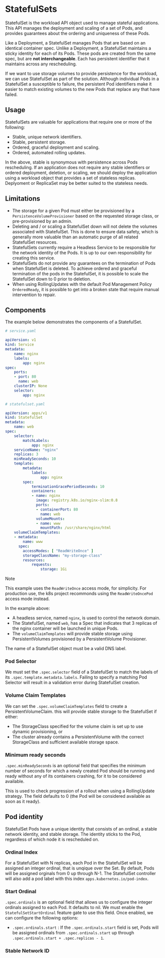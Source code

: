 # StatefulSets

StatefulSet is the workload API object used to manage stateful applications.
This API manages the deployment and scaling of a set of Pods, and provides
guarantees about the ordering and uniqueness of these Pods.

Like a Deployment, a StatefulSet manages Pods that are based on an identical
container spec. Unlike a Deployment, a StatefulSet maintains a sticky identity
for each of its Pods. These pods are created from the same spec, but are **not
interchangeable**. Each has persistent identifier that it maintains across any
rescheduling.

If we want to use storage volumes to provide persistence for the workload, we
can use StatefulSet as part of the solution. Although individual Pods in a
StatefulSet a susceptible to failure, the persistent Pod identifiers make it
easier to match existing volumes to the new Pods that replace any that have
failed.

## Usage

StatefulSets are valuable for applications that require one or more of the
following:
- Stable, unique network identifiers.
- Stable, persistent storage.
- Ordered, graceful deployment and scaling.
- Ordered, automated rolling updates.

In the above, stable is synonymous with persistence across Pods rescheduling. If
an application does not require any stable identifiers or ordered deployment,
deletion, or scaling, we should deploy the application using a workload object
that provides a set of stateless replicas. Deplyoment or ReplicaSet may be
better suited to the stateless needs.

## Limitations
- The storage for a given Pod must either be provisioned by a
  `PersistenceVolumeProvisioner` based on the requested storage class, or
  pre-provisioned by an admin.
- Deleting and / or scaling a StatefulSet down will not delete the volumes
  associated with StatefulSet. This is done to ensure data safety, which is
  generally more valuable than an automatic purge of all related StatefulSet
  resources.
- StatefulSets currently require a Headless Service to be responsible for the
  network identity of the Pods. It is up to our own responsibility for creating
  this service.
- StatefulSets do not provide any guarantees on the termination of Pods when
  StatefulSet is deleted. To achieve ordered and graceful termination of the
  pods in the StatefulSet, it is possible to scale the StatefulSet down to 0
  prior to deletion.
- When using RollingUpdates with the default Pod Management Policy
  `OrderedReady`, it is possible to get into a broken state that require manual
  intervention to repair.

## Components

The example below demonstrates the components of a StatefulSet.

```yaml
# service.yaml

apiVersion: v1
kind: Service
metadata:
    name: nginx
    labels:
        app: nginx
spec:
    ports:
    - port: 80
      name: web
    clusterIP: None
    selector:
        app: nginx
```

```yaml
# statefulset.yaml

apiVersion: apps/v1
kind: StatefulSet
metadata:
    name: web
spec:
    selector:
        matchLabels:
            app: nginx
    serviceName: "nginx"
    replicas: 3
    minReadySeconds: 10
    template:
        metadata:
            labels:
                app: nginx
        spec:
            terminationGracePeriodSeconds: 10
            containers:
            - name: nginx
              image: registry.k8s.io/nginx-slim:0.8
              ports:
              - containerPort: 80
                name: web
              volumeMounts:
              - name: www
                mountPath: /usr/share/nginx/html
    volumeClaimTemplates:
    - metadata:
        name: www
      spec:
        accessModes: [ "ReadWriteOnce" ]
        storageClassName: "my-storage-class"
        resources:
            requests:
                storage: 1Gi
```

> [!NOTE]
> This example uses the `ReadWriteOnce` access mode, for simplicity. For
> production use, the k8s project recommonds using the `ReadWriteOncePod` access
> mode instead.

In the example above:
- A headless service, named `nginx`, is used to control the network domain.
- The StatefulSet, named `web`, has a Spec that indicates that 3 replicas of the
  nginx container will be launched in unique Pods.
- The `volumeClaimTemplates` will provide stable storage using PersistentVolumes
  provisioned by a PersistentVolume Provisioner.

The name of a StatefulSet object must be a valid DNS label.

### Pod Selector

We must set the `.spec.selector` field of a StatefulSet to match the labels of
its `.spec.template.metadata.labels`. Failing to specify a matching Pod Selector
will result in a validation error during StatefulSet creation.

### Volume Claim Templates

We can set the `.spec.volumeClaimTemplates` field to create a
PersistentVolumeClaim. this will provide stable storage to the StatefulSet if
either:
- The StorageClass specified for the volume claim is set up to use dynamic
  provisioning, or
- The cluster already contains a PersistentVolume with the correct StorageClass
  and sufficient available storage space.

### Minimum ready seconds

`.spec.minReadySeconds` is an optional field that specifies the minimum number
of seconds for which a newly created Pod should be running and ready without any
of its containers crashing, for it to be considered available.

This is used to check progression of a rollout when using a RollingUpdate
strategy. The field defaults to 0 (the Pod will be considered available as soon
as it ready).

## Pod identity

StatefulSet Pods have a unique identity that consists of an ordinal, a stable
network identity, and stable storage. The identity sticks to the Pod, regardless
of which node it is rescheduled on.

### Ordinal Index

For a StatefulSet with N replicas, each Pod in the StatefulSet will be assigned
an integer ordinal, that is unqique over the Set. By default, Pods will be
assigned orginals from 0 up through N-1. The StatefulSet controller will also
add a pod label with this index `apps.kubernetes.io/pod-index`.

### Start Ordinal

`.spec.ordinals` is an optional field that allows us to configure the integer
ordinals assigned to each Pod. It defaults to nil. We must enable the
`StatefulSetStartOrdinal` feature gate to use this field. Once enabled, we can
configure the following options:
- `.spec.ordinals.start` : If the `.spec.ordinals.start` field is set, Pods will
  be assigned ordinals from `.spec.ordinals.start` up through
  `.spec.ordinals.start + .spec.replicas - 1`.

### Stable Network ID




